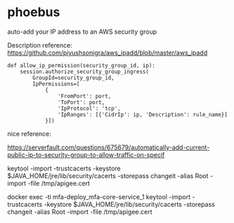 # phoebus
auto-add your IP address to an AWS security group


Description reference: https://github.com/piyushsonigra/aws_ipadd/blob/master/aws_ipadd

```
def allow_ip_permission(security_group_id, ip):
    session.authorize_security_group_ingress(
        GroupId=security_group_id,
        IpPermissions=[
            {
                'FromPort': port,
                'ToPort': port,
                'IpProtocol': 'tcp',
                'IpRanges': [{'CidrIp': ip, 'Description': rule_name}]
            }])
 ```


nice reference: 

https://serverfault.com/questions/675679/automatically-add-current-public-ip-to-security-group-to-allow-traffic-on-specif


keytool -import -trustcacerts -keystore $JAVA_HOME/jre/lib/security/cacerts -storepass changeit -alias Root -import -file /tmp/apigee.cert

docker exec -ti mfa-deploy_mfa-core-service_1 keytool -import -trustcacerts -keystore $JAVA_HOME/jre/lib/security/cacerts -storepass changeit -alias Root -import -file /tmp/apigee.cert
